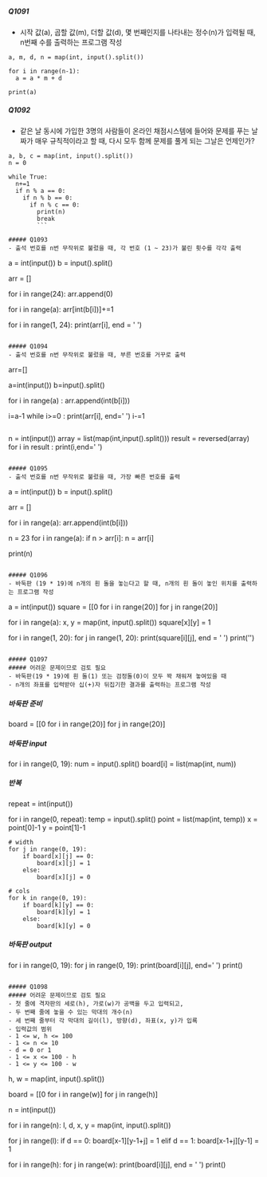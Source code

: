 ##### Q1091
- 시작 값(a), 곱할 값(m), 더할 값(d), 몇 번째인지를 나타내는 정수(n)가 입력될 때, n번째 수를 출력하는 프로그램 작성
```
a, m, d, n = map(int, input().split())

for i in range(n-1):
  a = a * m + d

print(a)
```

##### Q1092
- 같은 날 동시에 가입한 3명의 사람들이 온라인 채점시스템에 들어와 문제를 푸는 날짜가 매우 규칙적이라고 할 때, 다시 모두 함께 문제를 풀게 되는 그날은 언제인가?
```
a, b, c = map(int, input().split())
n = 0

while True:
  n+=1
  if n % a == 0:
    if n % b == 0:
      if n % c == 0:
        print(n)
        break
        ```
        
##### Q1093
- 출석 번호를 n번 무작위로 불렀을 때, 각 번호 (1 ~ 23)가 불린 횟수를 각각 출력
```
a = int(input())
b = input().split()

arr = []

for i in range(24):
  arr.append(0)

for i in range(a):
  arr[int(b[i])]+=1

for i in range(1, 24):
  print(arr[i], end = ' ')
 ```

##### Q1094
- 출석 번호를 n번 무작위로 불렀을 때, 부른 번호를 거꾸로 출력
```
arr=[]

a=int(input())
b=input().split()

for i in range(a) :
    arr.append(int(b[i]))

i=a-1
while i>=0 :
    print(arr[i], end=' ')
    i-=1
```

```
n = int(input())
array = list(map(int,input().split()))
result = reversed(array)
for i in result :
    print(i,end=' ')
```

##### Q1095
- 출석 번호를 n번 무작위로 불렀을 때, 가장 빠른 번호를 출력
```
a = int(input())
b = input().split()

arr = []

for i in range(a):
  arr.append(int(b[i]))

n = 23
for i in range(a):
  if n > arr[i]:
    n = arr[i]

print(n)
```

##### Q1096
- 바둑판 (19 * 19)에 n개의 흰 돌을 놓는다고 할 때, n개의 흰 돌이 놓인 위치를 출력하는 프로그램 작성
```
a = int(input())
square = [[0 for i in range(20)] for j in range(20)]

for i in range(a):
  x, y = map(int, input().split())
  square[x][y] = 1

for i in range(1, 20):
  for j in range(1, 20):
    print(square[i][j], end = ' ')
  print('')
  ```
  
##### Q1097 
##### 어려운 문제이므로 검토 필요
- 바둑판(19 * 19)에 흰 돌(1) 또는 검정돌(0)이 모두 꽉 채워져 놓여있을 때
- n개의 좌표를 입력받아 십(+)자 뒤집기한 결과를 출력하는 프로그램 작성
```
##### 바둑판 준비
board = [[0 for i in range(20)] for j in range(20)]   

##### 바둑판 input
for i in range(0, 19):
    num = input().split()
    board[i] = list(map(int, num))

##### 반복
repeat = int(input())

for i in range(0, repeat):
    temp = input().split()
    point = list(map(int, temp))
    x = point[0]-1
    y = point[1]-1

    # width
    for j in range(0, 19):
        if board[x][j] == 0:
            board[x][j] = 1
        else:
            board[x][j] = 0

    # cols
    for k in range(0, 19):
        if board[k][y] == 0:
            board[k][y] = 1
        else:
            board[k][y] = 0

##### 바둑판 output
for i in range(0, 19):
    for j in range(0, 19):
        print(board[i][j], end=' ')
    print()
```

##### Q1098 
##### 어려운 문제이므로 검토 필요
- 첫 줄에 격자판의 세로(h), 가로(w)가 공백을 두고 입력되고,
- 두 번째 줄에 놓을 수 있는 막대의 개수(n)
- 세 번째 줄부터 각 막대의 길이(l), 방향(d), 좌표(x, y)가 입룍
- 입력값의 범위
- 1 <= w, h <= 100
- 1 <= n <= 10
- d = 0 or 1
- 1 <= x <= 100 - h
- 1 <= y <= 100 - w
```
h, w = map(int, input().split())

board = [[0 for i in range(w)] for j in range(h)]

n = int(input())

for i in range(n):
  l, d, x, y = map(int, input().split())

  for j in range(l):
    if d == 0:
      board[x-1][y-1+j] = 1
    elif d == 1:
      board[x-1+j][y-1] = 1

for i in range(h):
  for j in range(w):
    print(board[i][j], end = ' ')
  print()      
```
